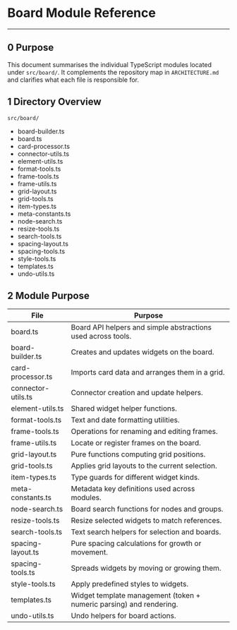 # Board Module Reference

---

## 0 Purpose

This document summarises the individual TypeScript modules located under
`src/board/`. It complements the repository map in
`ARCHITECTURE.md` and clarifies what each file is responsible for.

## 1 Directory Overview

```
src/board/
```

- board-builder.ts
- board.ts
- card-processor.ts
- connector-utils.ts
- element-utils.ts
- format-tools.ts
- frame-tools.ts
- frame-utils.ts
- grid-layout.ts
- grid-tools.ts
- item-types.ts
- meta-constants.ts
- node-search.ts
- resize-tools.ts
- search-tools.ts
- spacing-layout.ts
- spacing-tools.ts
- style-tools.ts
- templates.ts
- undo-utils.ts

## 2 Module Purpose

| File               | Purpose                                                             |
| ------------------ | ------------------------------------------------------------------- |
| board.ts           | Board API helpers and simple abstractions used across tools.        |
| board-builder.ts   | Creates and updates widgets on the board.                           |
| card-processor.ts  | Imports card data and arranges them in a grid.                      |
| connector-utils.ts | Connector creation and update helpers.                              |
| element-utils.ts   | Shared widget helper functions.                                     |
| format-tools.ts    | Text and date formatting utilities.                                 |
| frame-tools.ts     | Operations for renaming and editing frames.                         |
| frame-utils.ts     | Locate or register frames on the board.                             |
| grid-layout.ts     | Pure functions computing grid positions.                            |
| grid-tools.ts      | Applies grid layouts to the current selection.                      |
| item-types.ts      | Type guards for different widget kinds.                             |
| meta-constants.ts  | Metadata key definitions used across modules.                       |
| node-search.ts     | Board search functions for nodes and groups.                        |
| resize-tools.ts    | Resize selected widgets to match references.                        |
| search-tools.ts    | Text search helpers for selection and boards.                       |
| spacing-layout.ts  | Pure spacing calculations for growth or movement.                   |
| spacing-tools.ts   | Spreads widgets by moving or growing them.                          |
| style-tools.ts     | Apply predefined styles to widgets.                                 |
| templates.ts       | Widget template management (token + numeric parsing) and rendering. |
| undo-utils.ts      | Undo helpers for board actions.                                     |
